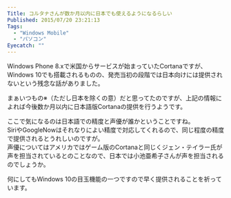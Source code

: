 ```yaml
---
Title: コルタナさんが数か月以内に日本でも使えるようになるらしい
Published: 2015/07/20 23:21:13
Tags:
  - "Windows Mobile"
  - "パソコン"
Eyecatch: ""
---
```

<?# Twitter 623133131055349760 /?>

Windows Phone 8.xで米国からサービスが始まっていたCortanaですが、Windows 10でも搭載されるものの、発売当初の段階では日本向けには提供されないという残念な話がありました。  

まぁいつもの※（ただし日本を除くの意）だと思ってたのですが、上記の情報によれば今後数か月以内に日本語版Cortanaの提供を行うようです。  

ここで気になるのは日本語での精度と声優が誰かということですね。  
SiriやGoogleNowはそれなりによい精度で対応してくれるので、同じ程度の精度で提供されるとうれしいのですが。  
声優についてはアメリカではゲーム版のCortanaと同じくジェン・テイラー氏が声を担当されているとのことなので、日本では小池亜希子さんが声を担当されるのでしょうか。  

<?# EmbedLink "http://ascii.jp/elem/000/001/008/1008757/" /?>

何にしてもWindows 10の目玉機能の一つですので早く提供されることを祈っています。